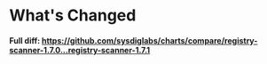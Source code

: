 # What's Changed

#### Full diff: https://github.com/sysdiglabs/charts/compare/registry-scanner-1.7.0...registry-scanner-1.7.1
